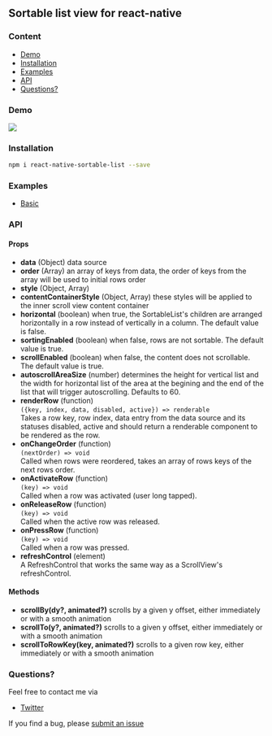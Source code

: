 ## Sortable list view for react-native

### Content
- [Demo](#demo)
- [Installation](#installation)
- [Examples](#examples)
- [API](#api)
- [Questions?](#questions)

### Demo
<a href="https://raw.githubusercontent.com/gitim/react-native-sortable-list/master/demo.gif"><img src="https://raw.githubusercontent.com/gitim/react-native-sortable-list/master/demo.gif"></a>

### Installation
```bash
npm i react-native-sortable-list --save
```

### Examples
- [Basic](https://github.com/gitim/react-native-sortable-list/tree/master/examples/Basic)


### API
#### Props
- **data** (Object) data source
- **order** (Array) an array of keys from data, the order of keys from the array will be used to initial rows order
- **style** (Object, Array)
- **contentContainerStyle** (Object, Array) these styles will be applied to the inner scroll view content container
- **horizontal** (boolean) when true, the SortableList's children are arranged horizontally in a row instead of vertically in a column. The default value is false.
- **sortingEnabled** (boolean) when false, rows are not sortable. The default value is true.
- **scrollEnabled** (boolean) when false, the content does not scrollable. The default value is true.
- **autoscrollAreaSize** (number) determines the height for vertical list and the width for horizontal list of the area at the begining and the end of the list that will trigger autoscrolling. Defaults to 60.<br />
- **renderRow** (function)<br />
`({key, index, data, disabled, active}) => renderable`<br />
Takes a row key, row index, data entry from the data source and its statuses disabled, active and should return a renderable component to be rendered as the row.<br />
- **onChangeOrder** (function)<br />
`(nextOrder) => void`<br />
Called when rows were reordered, takes an array of rows keys of the next rows order.
- **onActivateRow** (function)<br />
`(key) => void`<br />
Called when a row was activated (user long tapped).
- **onReleaseRow** (function)<br />
`(key) => void`<br />
Called when the active row was released.
- **onPressRow** (function)<br />
`(key) => void`<br />
Called when a row was pressed.
- **refreshControl** (element)<br />
A RefreshControl that works the same way as a ScrollView's refreshControl.

#### Methods
- **scrollBy(dy?, animated?)** scrolls by a given y offset, either immediately or with a smooth animation
- **scrollTo(y?, animated?)** scrolls to a given y offset, either immediately or with a smooth animation
- **scrollToRowKey(key, animated?)** scrolls to a given row key, either immediately or with a smooth animation

### Questions?
Feel free to contact me via
- [Twitter](https://twitter.com/_gitim)

If you find a bug, please [submit an issue](https://github.com/gitim/react-native-sortable-list/issues/new)
